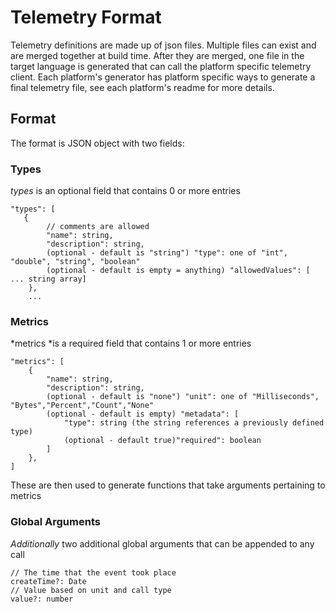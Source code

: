# Telemetry Format

Telemetry definitions are made up of json files. Multiple files can exist and are merged together at build time. After they are merged, one file in the target language is generated that can call the platform specific telemetry client. Each platform's generator has platform specific ways to generate a final telemetry file, see each platform's readme for more details.

## Format

The format is JSON object with two fields:

### Types

_types_ is an optional field that contains 0 or more entries

```
"types": [
   {
        // comments are allowed
        "name": string,
        "description": string,
        (optional - default is "string") "type": one of "int", "double", "string", "boolean"
        (optional - default is empty = anything) "allowedValues": [ ... string array]
    },
    ...
```

### Metrics

*metrics *is a required field that contains 1 or more entries

```
"metrics": [
    {
        "name": string,
        "description": string,
        (optional - default is "none") "unit": one of "Milliseconds", "Bytes","Percent","Count","None"
        (optional - default is empty) "metadata": [
            "type": string (the string references a previously defined type)
            (optional - default true)"required": boolean
        ]
    },
]
```

These are then used to generate functions that take arguments pertaining to metrics

### Global Arguments

_Additionally_ two additional global arguments that can be appended to any call

```
// The time that the event took place
createTime?: Date
// Value based on unit and call type
value?: number
```
